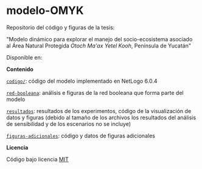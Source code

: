 # modelo-OMYK

Repositorio del código y figuras de la tesis:

"Modelo dinámico para explorar el manejo del socio-ecosistema asociado al Área Natural Protegida *Otoch Ma'ax Yetel Kooh*, Península de Yucatán"

Disponible en:

**Contenido**

[`codigo/`](codigo/): código del modelo implementado en NetLogo 6.0.4

[`red-booleana`](red-booleana/): análisis e figuras de la red booleana que forma parte del modelo

[`resultados`](resultados/): resultados de los experimentos, código de la visualización de datos y figuras (debido al tamaño de los archivos los resultados del análisis de sensibilidad y de los escenarios no se incluye)

[`figuras-adicionales`](figuras-adicionales/): código y datos de figuras adicionales

**Licencia**

Código bajo licencia [MIT](https://opensource.org/licenses/MIT)
